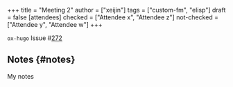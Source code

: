+++
title = "Meeting 2"
author = ["xeijin"]
tags = ["custom-fm", "elisp"]
draft = false
[attendees]
  checked = ["Attendee x", "Attendee z"]
  not-checked = ["Attendee y", "Attendee w"]
+++

`ox-hugo` Issue #[272](https://github.com/kaushalmodi/ox-hugo/issues/272)


## Notes {#notes}

My notes
